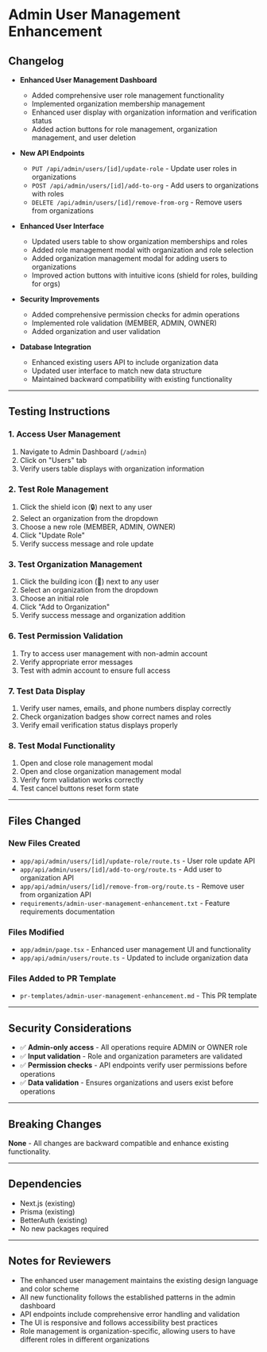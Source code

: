 # Admin User Management Enhancement

## Changelog

- **Enhanced User Management Dashboard**
  - Added comprehensive user role management functionality
  - Implemented organization membership management
  - Enhanced user display with organization information and verification status
  - Added action buttons for role management, organization management, and user deletion

- **New API Endpoints**
  - `PUT /api/admin/users/[id]/update-role` - Update user roles in organizations
  - `POST /api/admin/users/[id]/add-to-org` - Add users to organizations with roles
  - `DELETE /api/admin/users/[id]/remove-from-org` - Remove users from organizations

- **Enhanced User Interface**
  - Updated users table to show organization memberships and roles
  - Added role management modal with organization and role selection
  - Added organization management modal for adding users to organizations
  - Improved action buttons with intuitive icons (shield for roles, building for orgs)

- **Security Improvements**
  - Added comprehensive permission checks for admin operations
  - Implemented role validation (MEMBER, ADMIN, OWNER)
  - Added organization and user validation

- **Database Integration**
  - Enhanced existing users API to include organization data
  - Updated user interface to match new data structure
  - Maintained backward compatibility with existing functionality

---

## Testing Instructions

### 1. **Access User Management**
1. Navigate to Admin Dashboard (`/admin`)
2. Click on "Users" tab
3. Verify users table displays with organization information

### 2. **Test Role Management**
1. Click the shield icon (🔒) next to any user
2. Select an organization from the dropdown
3. Choose a new role (MEMBER, ADMIN, OWNER)
4. Click "Update Role"
5. Verify success message and role update

### 3. **Test Organization Management**
1. Click the building icon (🏢) next to any user
2. Select an organization from the dropdown
3. Choose an initial role
4. Click "Add to Organization"
5. Verify success message and organization addition

### 6. **Test Permission Validation**
1. Try to access user management with non-admin account
2. Verify appropriate error messages
3. Test with admin account to ensure full access

### 7. **Test Data Display**
1. Verify user names, emails, and phone numbers display correctly
2. Check organization badges show correct names and roles
3. Verify email verification status displays properly

### 8. **Test Modal Functionality**
1. Open and close role management modal
2. Open and close organization management modal
3. Verify form validation works correctly
4. Test cancel buttons reset form state

---

## Files Changed

### **New Files Created**
- `app/api/admin/users/[id]/update-role/route.ts` - User role update API
- `app/api/admin/users/[id]/add-to-org/route.ts` - Add user to organization API
- `app/api/admin/users/[id]/remove-from-org/route.ts` - Remove user from organization API
- `requirements/admin-user-management-enhancement.txt` - Feature requirements documentation

### **Files Modified**
- `app/admin/page.tsx` - Enhanced user management UI and functionality
- `app/api/admin/users/route.ts` - Updated to include organization data

### **Files Added to PR Template**
- `pr-templates/admin-user-management-enhancement.md` - This PR template

---

## Security Considerations

- ✅ **Admin-only access** - All operations require ADMIN or OWNER role
- ✅ **Input validation** - Role and organization parameters are validated
- ✅ **Permission checks** - API endpoints verify user permissions before operations
- ✅ **Data validation** - Ensures organizations and users exist before operations

---

## Breaking Changes

**None** - All changes are backward compatible and enhance existing functionality.

---

## Dependencies

- Next.js (existing)
- Prisma (existing)
- BetterAuth (existing)
- No new packages required

---

## Notes for Reviewers

- The enhanced user management maintains the existing design language and color scheme
- All new functionality follows the established patterns in the admin dashboard
- API endpoints include comprehensive error handling and validation
- The UI is responsive and follows accessibility best practices
- Role management is organization-specific, allowing users to have different roles in different organizations



